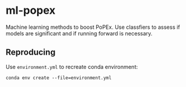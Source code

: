# ml-popex
Machine learning methods to boost PoPEx.
Use classfiers to assess if models are significant and if running forward is necessary.

## Reproducing

Use `environment.yml` to recreate conda environment:

`conda env create --file=environment.yml`
